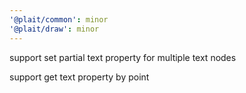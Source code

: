 ```yaml
---
'@plait/common': minor
'@plait/draw': minor
---
```


support set partial text property for multiple text nodes

support get text property by point
